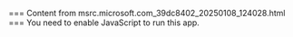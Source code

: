 === Content from msrc.microsoft.com_39dc8402_20250108_124028.html ===
You need to enable JavaScript to run this app.
